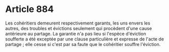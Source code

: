 # Article 884

Les cohéritiers demeurent respectivement garants, les uns envers les autres, des troubles et évictions seulement qui procèdent d'une cause antérieure au partage.   La garantie n'a pas lieu si l'espèce d'éviction soufferte a été exceptée par une clause particulière et expresse de l'acte de partage ; elle cesse si c'est par sa faute que le cohéritier souffre l'éviction.